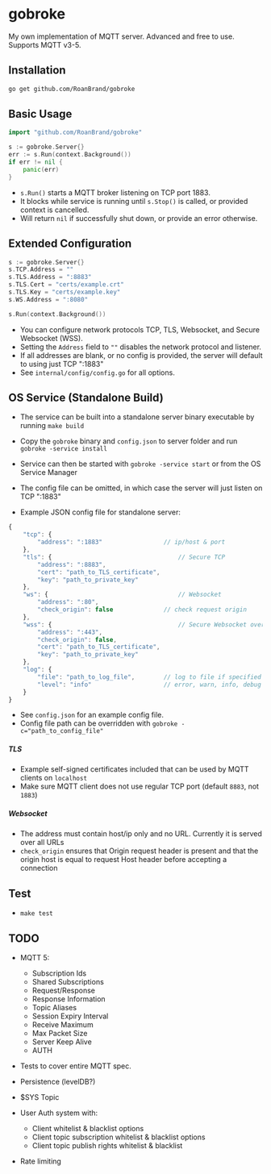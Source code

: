# gobroke
My own implementation of MQTT server. Advanced and free to use.
Supports MQTT v3-5.

## Installation
```bash
go get github.com/RoanBrand/gobroke
```
## Basic Usage
```go
import "github.com/RoanBrand/gobroke"

s := gobroke.Server{}
err := s.Run(context.Background())
if err != nil {
	panic(err)
}
```
* `s.Run()` starts a MQTT broker listening on TCP port 1883.
* It blocks while service is running until `s.Stop()` is called, or provided context is cancelled.
* Will return `nil` if successfully shut down, or provide an error otherwise.

## Extended Configuration
```go
s := gobroke.Server{}
s.TCP.Address = ""
s.TLS.Address = ":8883"
s.TLS.Cert = "certs/example.crt"
s.TLS.Key = "certs/example.key"
s.WS.Address = ":8080"

s.Run(context.Background())
```
* You can configure network protocols TCP, TLS, Websocket, and Secure Websocket (WSS).
* Setting the `Address` field to `""` disables the network protocol and listener.
* If all addresses are blank, or no config is provided, the server will default to using just TCP ":1883"
* See `internal/config/config.go` for all options.

## OS Service (Standalone Build)
* The service can be built into a standalone server binary executable by running `make build`
* Copy the `gobroke` binary and `config.json` to server folder and run `gobroke -service install`
* Service can then be started with `gobroke -service start` or from the OS Service Manager
* The config file can be omitted, in which case the server will just listen on TCP ":1883"

* Example JSON config file for standalone server:
```javascript
{
	"tcp": {
		"address": ":1883"                 // ip/host & port
	},
	"tls": {                                   // Secure TCP
		"address": ":8883",
		"cert": "path_to_TLS_certificate",
		"key": "path_to_private_key"
	},
	"ws": {                                    // Websocket
		"address": ":80",
		"check_origin": false              // check request origin
	},
	"wss": {                                   // Secure Websocket over HTTPS
		"address": ":443",
		"check_origin": false,
		"cert": "path_to_TLS_certificate",
		"key": "path_to_private_key"
	},
	"log": {
		"file": "path_to_log_file",        // log to file if specified
		"level": "info"                    // error, warn, info, debug
	}
}
```
* See `config.json` for an example config file.
* Config file path can be overridden with `gobroke -c="path_to_config_file"`

##### TLS
* Example self-signed certificates included that can be used by MQTT clients on `localhost`
* Make sure MQTT client does not use regular TCP port (default `8883`, not `1883`)
##### Websocket
* The address must contain host/ip only and no URL. Currently it is served over all URLs
* `check_origin` ensures that Origin request header is present and that the origin host is equal to request Host header before accepting a connection

## Test
* `make test`

## TODO
* MQTT 5:
	* Subscription Ids
	* Shared Subscriptions
	* Request/Response
	* Response Information
	* Topic Aliases
	* Session Expiry Interval
	* Receive Maximum
	* Max Packet Size
	* Server Keep Alive
	* AUTH

* Tests to cover entire MQTT spec.
* Persistence (levelDB?)
* $SYS Topic
* User Auth system with:
    * Client whitelist & blacklist options
    * Client topic subscription whitelist & blacklist options
    * Client topic publish rights whitelist & blacklist
* Rate limiting
